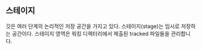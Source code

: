 ## 스테이지 
깃은 여러 단계의 논리적인 저장 공간을 가지고 있다. 스테이지(stage)는 임시로 저장하는 공간이다. 스테이지 영역은 워킹 디렉터리에서 제출된 tracked 파일들을 관리합니다.  

